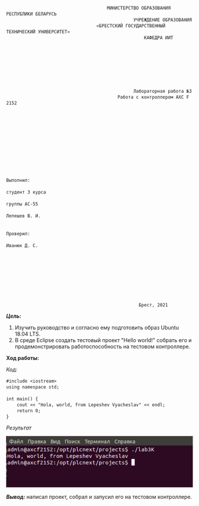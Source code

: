                                           МИНИСТЕРСТВО ОБРАЗОВАНИЯ РЕСПУБЛИКИ БЕЛАРУСЬ
                                                    УЧРЕЖДЕНИЕ ОБРАЗОВАНИЯ 
                                      «БРЕСТСКИЙ ГОСУДАРСТВЕННЫЙ ТЕХНИЧЕСКИЙ УНИВЕРСИТЕТ»
                                                        КАФЕДРА ИИТ








                                                    Лабораторная работа №3
                                          	  Работа с контроллером AXC F 2152











                                                                                    Выполнил:
                                                                                    студент 3 курса
                                                                                    группы АС-55
                                                                                    Лепешев В. И.
    
                                                                                    Проверил:
                                                                                    Иванюк Д. С.









                                                      Брест, 2021  

***Цель:*** 

1. Изучить руководство и согласно ему подготовить образ Ubuntu 18.04 LTS.
2. В среде Eclipse создать тестовый проект "Hello world!" собрать его и продемонстрировать работоспособность на тестовом контроллере.


**Ход работы:**  

*Код:*  

```
#include <iostream>
using namespace std;

int main() {
	cout << "Hola, world, from Lepeshev Vyacheslav" << endl;
	return 0;
}
```

*Результат*

<img src="images/screenshot.png">

***Вывод:*** написал проект, собрал и запусил его на тестовом контроллере.

